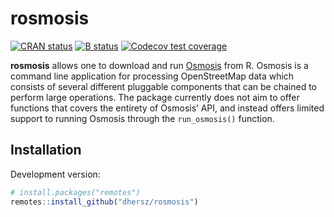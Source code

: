 
# rosmosis

[![CRAN
status](https://www.r-pkg.org/badges/version/rosmosis)](https://CRAN.R-project.org/package=rosmosis)
[![B
status](https://github.com/dhersz/rosmosis/workflows/check/badge.svg)](https://github.com/dhersz/rosmosis/actions?query=workflow%3Acheck)
[![Codecov test
coverage](https://codecov.io/gh/dhersz/rosmosis/branch/main/graph/badge.svg)](https://app.codecov.io/gh/dhersz/rosmosis?branch=main)

**rosmosis** allows one to download and run
[Osmosis](https://wiki.openstreetmap.org/wiki/Osmosis) from R. Osmosis
is a command line application for processing OpenStreetMap data which
consists of several different pluggable components that can be chained
to perform large operations. The package currently does not aim to offer
functions that covers the entirety of Osmosis’ API, and instead offers
limited support to running Osmosis through the `run_osmosis()` function.

## Installation

Development version:

``` r
# install.packages("remotes")
remotes::install_github("dhersz/rosmosis")
```

